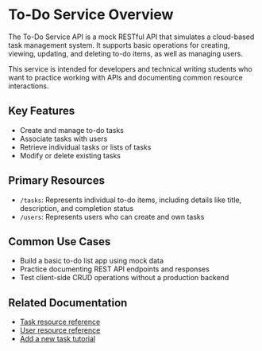# To-Do Service Overview

The To-Do Service API is a mock RESTful API that simulates a cloud-based task management system. It supports basic operations for creating, viewing, updating, and deleting to-do items, as well as managing users.

This service is intended for developers and technical writing students who want to practice working with APIs and documenting common resource interactions.

## Key Features

- Create and manage to-do tasks
- Associate tasks with users
- Retrieve individual tasks or lists of tasks
- Modify or delete existing tasks

## Primary Resources

- `/tasks`: Represents individual to-do items, including details like title, description, and completion status
- `/users`: Represents users who can create and own tasks

## Common Use Cases

- Build a basic to-do list app using mock data
- Practice documenting REST API endpoints and responses
- Test client-side CRUD operations without a production backend

## Related Documentation

- [Task resource reference](../api/task.md)
- [User resource reference](../api/user.md)
- [Add a new task tutorial](../tutorials/add-a-new-task.md)
